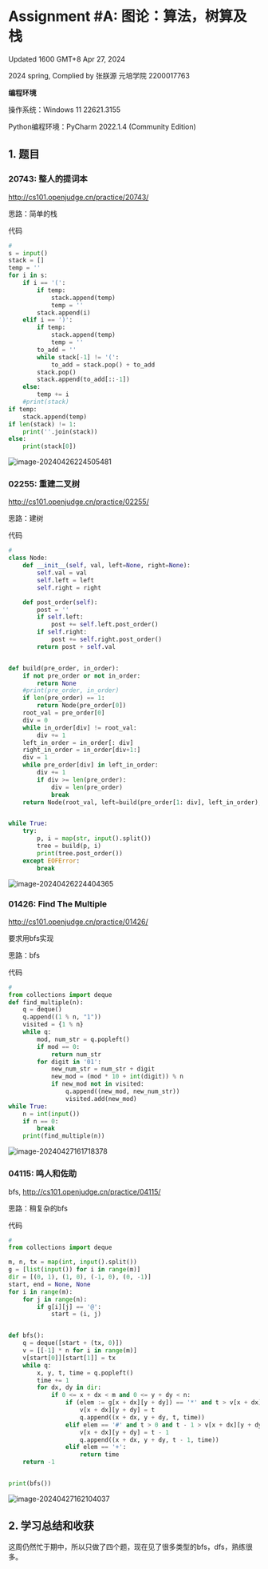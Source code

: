 # Assignment #A: 图论：算法，树算及栈

Updated 1600 GMT+8 Apr 27, 2024

2024 spring, Complied by 张朕源 元培学院 2200017763



**编程环境**

操作系统：Windows 11 22621.3155

Python编程环境：PyCharm 2022.1.4 (Community Edition)

## 1. 题目

### 20743: 整人的提词本

http://cs101.openjudge.cn/practice/20743/



思路：简单的栈



代码

```python
# 
s = input()
stack = []
temp = ''
for i in s:
    if i == '(':
        if temp:
            stack.append(temp)
            temp = ''
        stack.append(i)
    elif i == ')':
        if temp:
            stack.append(temp)
            temp = ''
        to_add = ''
        while stack[-1] != '(':
            to_add = stack.pop() + to_add
        stack.pop()
        stack.append(to_add[::-1])
    else:
        temp += i
    #print(stack)
if temp:
    stack.append(temp)
if len(stack) != 1:
    print(''.join(stack))
else:
    print(stack[0])
```



![image-20240426224505481](C:\Users\User\AppData\Roaming\Typora\typora-user-images\image-20240426224505481.png)





### 02255: 重建二叉树

http://cs101.openjudge.cn/practice/02255/



思路：建树



代码

```python
# 
class Node:
    def __init__(self, val, left=None, right=None):
        self.val = val
        self.left = left
        self.right = right

    def post_order(self):
        post = ''
        if self.left:
            post += self.left.post_order()
        if self.right:
            post += self.right.post_order()
        return post + self.val


def build(pre_order, in_order):
    if not pre_order or not in_order:
        return None
    #print(pre_order, in_order)
    if len(pre_order) == 1:
        return Node(pre_order[0])
    root_val = pre_order[0]
    div = 0
    while in_order[div] != root_val:
        div += 1
    left_in_order = in_order[: div]
    right_in_order = in_order[div+1:]
    div = 1
    while pre_order[div] in left_in_order:
        div += 1
        if div >= len(pre_order):
            div = len(pre_order)
            break
    return Node(root_val, left=build(pre_order[1: div], left_in_order), right=build(pre_order[div:], right_in_order))


while True:
    try:
        p, i = map(str, input().split())
        tree = build(p, i)
        print(tree.post_order())
    except EOFError:
        break
```



![image-20240426224404365](C:\Users\User\AppData\Roaming\Typora\typora-user-images\image-20240426224404365.png)





### 01426: Find The Multiple

http://cs101.openjudge.cn/practice/01426/

要求用bfs实现



思路：bfs



代码

```python
# 
from collections import deque
def find_multiple(n):
    q = deque()
    q.append((1 % n, "1"))
    visited = {1 % n}
    while q:
        mod, num_str = q.popleft()
        if mod == 0:
            return num_str
        for digit in '01':
            new_num_str = num_str + digit
            new_mod = (mod * 10 + int(digit)) % n
            if new_mod not in visited:
                q.append((new_mod, new_num_str))
                visited.add(new_mod)
while True:
    n = int(input())
    if n == 0:
        break
    print(find_multiple(n))

```



![image-20240427161718378](C:\Users\User\AppData\Roaming\Typora\typora-user-images\image-20240427161718378.png)





### 04115: 鸣人和佐助

bfs, http://cs101.openjudge.cn/practice/04115/



思路：稍复杂的bfs



代码

```python
# 
from collections import deque

m, n, tx = map(int, input().split())
g = [list(input()) for i in range(m)]
dir = [(0, 1), (1, 0), (-1, 0), (0, -1)]
start, end = None, None
for i in range(m):
    for j in range(n):
        if g[i][j] == '@':
            start = (i, j)


def bfs():
    q = deque([start + (tx, 0)])
    v = [[-1] * n for i in range(m)]
    v[start[0]][start[1]] = tx
    while q:
        x, y, t, time = q.popleft()
        time += 1
        for dx, dy in dir:
            if 0 <= x + dx < m and 0 <= y + dy < n:
                if (elem := g[x + dx][y + dy]) == '*' and t > v[x + dx][y + dy]:
                    v[x + dx][y + dy] = t
                    q.append((x + dx, y + dy, t, time))
                elif elem == '#' and t > 0 and t - 1 > v[x + dx][y + dy]:
                    v[x + dx][y + dy] = t - 1
                    q.append((x + dx, y + dy, t - 1, time))
                elif elem == '+':
                    return time
    return -1


print(bfs())

```



![image-20240427162104037](C:\Users\User\AppData\Roaming\Typora\typora-user-images\image-20240427162104037.png)











## 2. 学习总结和收获

这周仍然忙于期中，所以只做了四个题，现在见了很多类型的bfs，dfs，熟练很多。



